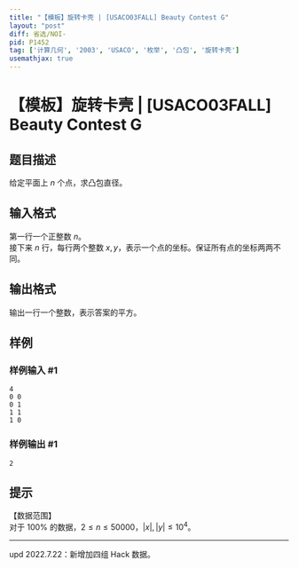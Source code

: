 ```yaml
---
title: "【模板】旋转卡壳 | [USACO03FALL] Beauty Contest G"
layout: "post"
diff: 省选/NOI-
pid: P1452
tag: ['计算几何', '2003', 'USACO', '枚举', '凸包', '旋转卡壳']
usemathjax: true
---
```


# 【模板】旋转卡壳 | [USACO03FALL] Beauty Contest G
## 题目描述

给定平面上 $n$ 个点，求凸包直径。

## 输入格式

第一行一个正整数 $n$。   
接下来 $n$ 行，每行两个整数 $x,y$，表示一个点的坐标。保证所有点的坐标两两不同。
## 输出格式

输出一行一个整数，表示答案的平方。
## 样例

### 样例输入 #1
```
4
0 0
0 1
1 1
1 0

```
### 样例输出 #1
```
2
```
## 提示

【数据范围】  
对于 $100\%$ 的数据，$2\le n \le 50000$，$|x|,|y| \le 10^4$。

---

$\text{upd 2022.7.22}$：新增加四组 Hack 数据。
